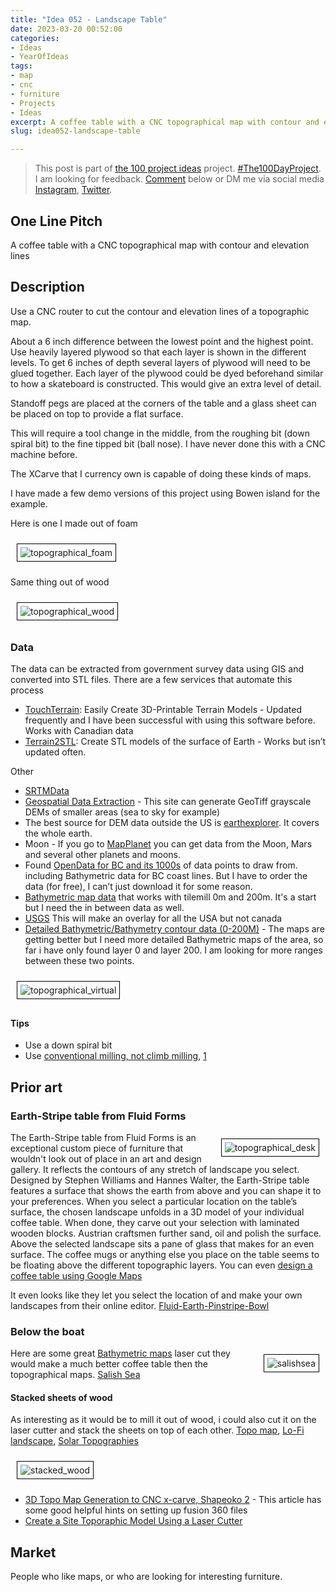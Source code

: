 ```yaml
---
title: "Idea 052 - Landscape Table"
date: 2023-03-20 00:52:00
categories:
- Ideas
- YearOfIdeas
tags:
- map
- cnc
- furniture
- Projects
- Ideas
excerpt: A coffee table with a CNC topographical map with contour and elevation lines
slug: idea052-landscape-table

---
```


> This post is part of [the 100 project ideas](/projects/2023-100-ideas/) project. [#The100DayProject](https://www.the100dayproject.org/). I am looking for feedback. <a href='#utterances-comments'>Comment</a> below or DM me via social media <a href="https://instagram.com/funvill" rel="nofollow noopener noreferrer"><i class="fab fa-fw fa-instagram" aria-hidden="true"></i><span class="label">Instagram</span></a>, <a href="https://twitter.com/funvill" rel="nofollow noopener noreferrer"><i class="fab fa-fw fa-twitter" aria-hidden="true"></i><span class="label">Twitter</span></a>.

## One Line Pitch

A coffee table with a CNC topographical map with contour and elevation lines

## Description

Use a CNC router to cut the contour and elevation lines of a topographic map.

About a 6 inch difference between the lowest point and the highest point. Use heavily layered plywood so that each layer is shown in the different levels. To get 6 inches of depth several layers of plywood will need to be glued together. Each layer of the plywood could be dyed beforehand similar to how a skateboard is constructed. This would give an extra level of detail.

Standoff pegs are placed at the corners of the table and a glass sheet can be placed on top to provide a flat surface.

This will require a tool change in the middle, from the roughing bit (down spiral bit) to the fine tipped bit (ball nose). I have never done this with a CNC machine before.

The XCarve that I currency own is capable of doing these kinds of maps.

I have made a few demo versions of this project using Bowen island for the example.

Here is one I made out of foam

<img src="/public/uploads/2023/topographical_foam.png" alt="topographical_foam" style="margin: 10px; border: 1px solid black; padding: 5px"/>

Same thing out of wood

<img src="/public/uploads/2023/topographical_wood.png" alt="topographical_wood" style="margin: 10px; border: 1px solid black; padding: 5px"/>

### Data

The data can be extracted from government survey data using GIS and converted into STL files. There are a few services that automate this process

- [TouchTerrain](https://touchterrain.geol.iastate.edu/main): Easily Create 3D-Printable Terrain Models - Updated frequently and I have been successful with using this software before. Works with Canadian data
- [Terrain2STL](https://jthatch.com/Terrain2STL/): Create STL models of the surface of Earth - Works but isn’t updated often.

Other

- [SRTMData](http://srtm.csi.cgiar.org/srtmdata/)
- [Geospatial Data Extraction](http://maps.canada.ca/czs/index-en.html) - This site can generate GeoTiff grayscale DEMs of smaller areas (sea to sky for example)
- The best source for DEM data outside the US is [earthexplorer](http://earthexplorer.usgs.gov/). It covers the whole earth.
- Moon - If you go to [MapPlanet](http://www.mapaplanet.org/) you can get data from the Moon, Mars and several other planets and moons.
- Found [OpenData for BC and its 1000s](http://www.data.gov.bc.ca/dbc/search/detail.page?ms=url%3Aapps.gov.bc.ca&recorduid=173523&title=Coastal%20BC%20Bathymetry) of data points to draw from. including Bathymetric data for BC coast lines. But I have to order the data (for free), I can’t just download it for some reason.
- [Bathymetric map data](http://www.naturalearthdata.com/downloads/10m-physical-vectors/) that works with tilemill 0m and 200m. It's a start but I need the in between data as well.
- [USGS](http://www.gelib.com/usgs-topographic-maps-2.htm) This will make an overlay for all the USA but not canada
- [Detailed Bathymetric/Bathymetry contour data (0-200M)](http://gis.stackexchange.com/questions/45334/detailed-bathymetric-bathymetry-data-0-200m) - The maps are getting better but I need more detailed Bathymetric maps of the area, so far i have only found layer 0 and layer 200. I am looking for more ranges between these two points.

<img src="/public/uploads/2023/topographical_virtual.png" alt="topographical_virtual" style="margin: 10px; border: 1px solid black; padding: 5px"/>

#### Tips

- Use a down spiral bit
- Use [conventional milling, not climb milling](https://www.youtube.com/watch?v=oTDb038sic8), [1](https://www.amanatool.com/46564-solid-carbide-cnc-foam-cutting-down-cut-square-end-spiral-1-8-dia-x-1-1-8-x-1-4-shank-x-2-1-2-inch-long-router-bit.html)

## Prior art

### Earth-Stripe table from Fluid Forms

<img src="/public/uploads/2023/topographical_desk.png" alt="topographical_desk" style="float: right; margin: 10px; border: 1px solid black; padding: 5px"/>The Earth-Stripe table from Fluid Forms is an exceptional custom piece of furniture that wouldn't look out of place in an art and design gallery. It reflects the contours of any stretch of landscape you select. Designed by Stephen Williams and Hannes Walter, the Earth-Stripe table features a surface that shows the earth from above and you can shape it to your preferences. When you select a particular location on the table’s surface, the chosen landscape unfolds in a 3D model of your individual coffee table. When done, they carve out your selection with laminated wooden blocks. Austrian craftsmen further sand, oil and polish the surface. Above the selected landscape sits a pane of glass that makes for an even surface. The coffee mugs or anything else you place on the table seems to be floating above the different topographic layers. You can even [design a coffee table using Google Maps](http://www.bornrich.com/entry/earth-stripe-table-lets-you-enjoy-coffee-over-your-favorite-landscape/)

It even looks like they let you select the location of and make your own landscapes from their online editor. [Fluid-Earth-Pinstripe-Bowl](http://www.fluid-forms.com/design-your-own/Fluid-Earth-Pinstripe-Bowl)

### Below the boat

<img src="/public/uploads/2023/salishsea.png" alt="salishsea" style="float: right; margin: 10px; border: 1px solid black; padding: 5px"/>Here are some great [Bathymetric maps](http://en.wikipedia.org/wiki/Bathymetric_chart) laser cut they would make a much better coffee table then the topographical maps. [Salish Sea](http://www.belowtheboat.com/collections/frontpage/products/salish-sea)

#### Stacked sheets of wood

As interesting as it would be to mill it out of wood, i could also cut it on the laser cutter and stack the sheets on top of each other. [Topo map](http://thelasercutter.blogspot.ca/2011/10/topo-map.html), [Lo-Fi landscape](http://thelasercutter.blogspot.ca/2010/11/lo-fi-landscape.html), [Solar Topographies](http://thelasercutter.blogspot.ca/2010/02/solar-topographies.html)

<img src="/public/uploads/2023/stacked_wood.png" alt="stacked_wood" style="margin: 10px; border: 1px solid black; padding: 5px"/>

- [3D Topo Map Generation to CNC x-carve, Shapeoko 2](https://www.instructables.com/3D-Topo-Map-Generation-to-CNC-x-carve-Shapeoko-2/) - This article has some good helpful hints on setting up fusion 360 files
- [Create a Site Toporaphic Model Using a Laser Cutter](http://www.instructables.com/id/Create-a-Site-Toporaphic-Model-using-a-Laser-Cutte/)

## Market

People who like maps, or who are looking for interesting furniture.
